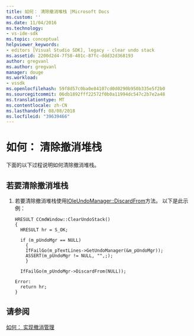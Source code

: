 ```yaml
---
title: 如何： 清除撤消堆栈 |Microsoft Docs
ms.custom: ''
ms.date: 11/04/2016
ms.technology:
- vs-ide-sdk
ms.topic: conceptual
helpviewer_keywords:
- editors [Visual Studio SDK], legacy - clear undo stack
ms.assetid: 2200d2d4-7f58-401c-87fc-ddd32d368193
author: gregvanl
ms.author: gregvanl
manager: douge
ms.workload:
- vssdk
ms.openlocfilehash: 59f8d57c0ba0e84107cd0d0290b950b335e5f2b0
ms.sourcegitcommit: 06db1892fff22572f0b0a11994dc547c2b7e2a48
ms.translationtype: MT
ms.contentlocale: zh-CN
ms.lasthandoff: 08/08/2018
ms.locfileid: "39639466"
---
```

# <a name="how-to-clear-the-undo-stack"></a>如何： 清除撤消堆栈
下面的以下过程说明如何清除撤消堆栈。  
  
## <a name="to-clear-the-undo-stack"></a>若要清除撤消堆栈  
  
1.  若要清除撤消堆栈使用[IOleUndoManager::DiscardFrom](http://msdn.microsoft.com/library/windows/desktop/ms693799)方法。 以下是此示例：  
  
    ```  
    HRESULT CCmdWindow::ClearUndoStack()  
    {  
      HRESULT hr = S_OK;  
  
      if (m_pUndoMgr == NULL)  
        {  
        IfFailGo(m_pTextLines->GetUndoManager(&m_pUndoMgr));  
        ASSERT(m_pUndoMgr != NULL, "",;);  
        }  
  
      IfFailGo(m_pUndoMgr->DiscardFrom(NULL));  
  
    Error:  
      return hr;  
    }  
    ```  
  
## <a name="see-also"></a>请参阅  
 [如何： 实现撤消管理](../extensibility/how-to-implement-undo-management.md)